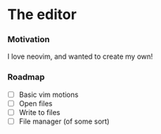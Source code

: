 # The editor
### Motivation
I love neovim, and wanted to create my own!

### Roadmap
- [ ] Basic vim motions
- [ ] Open files
- [ ] Write to files
- [ ] File manager (of some sort)
